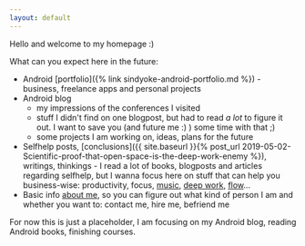 ```yaml
---
layout: default
---
```


Hello and welcome to my homepage :)

What can you expect here in the future:
- Android [portfolio]({% link sindyoke-android-portfolio.md %}) - business, freelance apps and personal projects
- Android blog
  - my impressions of the conferences I visited
  - stuff I didn't find on one blogpost, but had to read _a lot_ to figure it out. I want to save you (and future me :) ) some time with that ;)
  - some projects I am working on, ideas, plans for the future
- Selfhelp posts, [conclusions]({{ site.baseurl }}{% post_url 2019-05-02-Scientific-proof-that-open-space-is-the-deep-work-enemy %}), writings, thinkings - I read a lot of books, blogposts and articles regarding selfhelp, but I wanna focus here on stuff that can help you business-wise: productivity, focus, [music](https://www.youtube.com/watch?v=Z_cuXU7hlR8&list=PLkUyjutKXVvSOqhbNHqWkmGH_rYf-c4R_), [deep work](https://www.amazon.com/Deep-Work-Focused-Success-Distracted/dp/1455586692), [flow](https://www.amazon.com/Flow-Psychology-Experience-Perennial-Classics-ebook/dp/B000W94FE6/ref=sr_1_1?keywords=flow&qid=1556824681&s=books&sr=1-1)...
- Basic info [about me](https://about.me/sindyoke), so you can figure out what kind of person I am and whether you want to: contact me, hire me, befriend me

For now this is just a placeholder, I am focusing on my Android blog, reading Android books, finishing courses.





